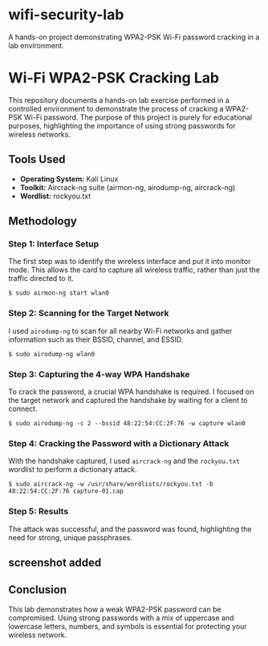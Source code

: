 # wifi-security-lab
A hands-on project demonstrating WPA2-PSK Wi-Fi password cracking in a lab environment.
# Wi-Fi WPA2-PSK Cracking Lab

This repository documents a hands-on lab exercise performed in a controlled environment to demonstrate the process of cracking a WPA2-PSK Wi-Fi password. The purpose of this project is purely for educational purposes, highlighting the importance of using strong passwords for wireless networks.

## Tools Used

-   **Operating System:** Kali Linux
-   **Toolkit:** Aircrack-ng suite (airmon-ng, airodump-ng, aircrack-ng)
-   **Wordlist:** rockyou.txt

## Methodology

### Step 1: Interface Setup

The first step was to identify the wireless interface and put it into monitor mode. This allows the card to capture all wireless traffic, rather than just the traffic directed to it.

`$ sudo airmon-ng start wlan0`

### Step 2: Scanning for the Target Network

I used `airodump-ng` to scan for all nearby Wi-Fi networks and gather information such as their BSSID, channel, and ESSID.

`$ sudo airodump-ng wlan0`

### Step 3: Capturing the 4-way WPA Handshake

To crack the password, a crucial WPA handshake is required. I focused on the target network and captured the handshake by waiting for a client to connect.

`$ sudo airodump-ng -c 2 --bssid 48:22:54:CC:2F:76 -w capture wlan0`

### Step 4: Cracking the Password with a Dictionary Attack

With the handshake captured, I used `aircrack-ng` and the `rockyou.txt` wordlist to perform a dictionary attack.

`$ sudo aircrack-ng -w /usr/share/wordlists/rockyou.txt -b 48:22:54:CC:2F:76 capture-01.cap`

### Step 5: Results

The attack was successful, and the password was found, highlighting the need for strong, unique passphrases.

## screenshot added 


## Conclusion

This lab demonstrates how a weak WPA2-PSK password can be compromised. Using strong passwords with a mix of uppercase and lowercase letters, numbers, and symbols is essential for protecting your wireless network.

